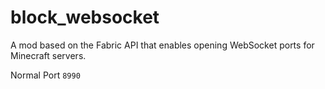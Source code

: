 # block_websocket
A mod based on the Fabric API that enables opening WebSocket ports for Minecraft servers.

Normal Port `8990`
